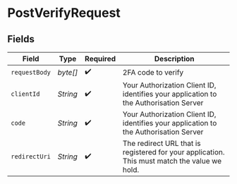 # PostVerifyRequest


## Fields

| Field                                                                                        | Type                                                                                         | Required                                                                                     | Description                                                                                  |
| -------------------------------------------------------------------------------------------- | -------------------------------------------------------------------------------------------- | -------------------------------------------------------------------------------------------- | -------------------------------------------------------------------------------------------- |
| `requestBody`                                                                                | *byte[]*                                                                                     | :heavy_check_mark:                                                                           | 2FA code to verify                                                                           |
| `clientId`                                                                                   | *String*                                                                                     | :heavy_check_mark:                                                                           | Your Authorization Client ID, identifies your application to the Authorisation Server        |
| `code`                                                                                       | *String*                                                                                     | :heavy_check_mark:                                                                           | Your Authorization Client ID, identifies your application to the Authorisation Server        |
| `redirectUri`                                                                                | *String*                                                                                     | :heavy_check_mark:                                                                           | The redirect URL that is registered for your application. This must match the value we hold. |